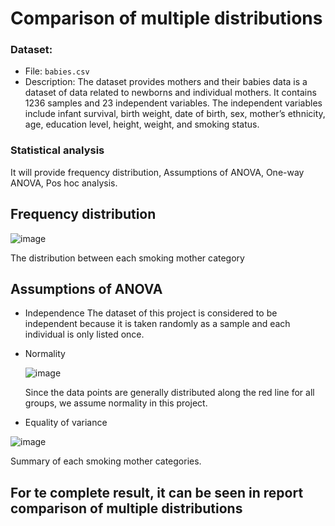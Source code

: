 # Comparison of multiple distributions

### Dataset:
- File: `babies.csv`
- Description: The dataset provides mothers and their babies data is a dataset of data related to newborns and individual mothers. It contains 1236 samples and 23 independent variables. The independent variables include infant survival, birth weight, date of birth, sex, mother’s ethnicity, age, education level, height, weight, and smoking status.

### Statistical analysis

It will provide frequency distribution, Assumptions of ANOVA, One-way ANOVA, Pos hoc analysis.

## Frequency distribution

![image](https://github.com/user-attachments/assets/027fe075-10df-47d5-8a83-0aaf5281dfd5)

The distribution between each smoking mother category

## Assumptions of ANOVA

- Independence
  The dataset of this project is considered to be independent because it is taken randomly as a sample and each individual is only listed once.
- Normality

  ![image](https://github.com/user-attachments/assets/33185c27-06a7-40bb-9e99-629b0b5c70df)

  Since the data points are generally distributed along the red line for all groups, we assume normality in this project.

- Equality of variance

![image](https://github.com/user-attachments/assets/8b3fdf60-a132-4778-b001-64af46941fe6)

 Summary of each smoking mother categories.


## For te complete result, it can be seen in report comparison of multiple distributions

  

